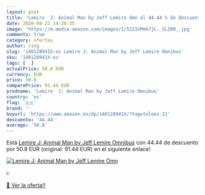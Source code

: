 ```yaml
---
layout: post
title: 'Lemire  J: Animal Man by Jeff Lemire Omn al 44.44 % de descuento'
date: 2020-08-22 14:20:35
image: 'https://m.media-amazon.com/images/I/5123zMmk7jL._SL200_.jpg'
comments: true
category: ofertas
author: ring
slug: '140128941X-es Lemire J: Animal Man by Jeff Lemire Omnibus'
sku: '140128941X-es'
tags: [  ]
actualPrice: 50.8 EUR
currency: EUR
price: 50.8
comparePrice: 91.44 EUR
prodname: 'Lemire  J: Animal Man by Jeff Lemire Omnibus'
country: 'es'
flag: '🇪🇸'
brand: ''
buyurl: 'https://www.amazon.es/dp/140128941X/?tag=tolees-21'
descuento: '44.44'
average: '50.8'
---
```


Está [Lemire  J: Animal Man by Jeff Lemire Omnibus](https://www.amazon.es/dp/140128941X/?tag=tolees-21) con 44.44 de descuento por 50.8 EUR (original: 91.44 EUR) en el siguiente enlace!

[![Lemire  J: Animal Man by Jeff Lemire Omn](https://m.media-amazon.com/images/I/5123zMmk7jL._SL200_.jpg)](https://www.amazon.es/dp/140128941X/?tag=tolees-21)

ℹ️:


[🛒 Ver la oferta!!](https://www.amazon.es/dp/140128941X/?tag=tolees-21)
